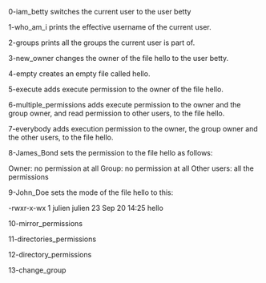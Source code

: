 0-iam_betty switches the current user to the user betty

1-who_am_i prints the effective username of the current user.

2-groups prints all the groups the current user is part of.

3-new_owner changes the owner of the file hello to the user betty.

4-empty creates an empty file called hello.

5-execute adds execute permission to the owner of the file hello.

6-multiple_permissions adds execute permission to the owner and the group owner, and read permission to other users, to the file hello.

7-everybody adds execution permission to the owner, the group owner and the other users, to the file hello.

8-James_Bond sets the permission to the file hello as follows:

Owner: no permission at all
Group: no permission at all
Other users: all the permissions

9-John_Doe sets the mode of the file hello to this:

-rwxr-x-wx 1 julien julien 23 Sep 20 14:25 hello

10-mirror_permissions

11-directories_permissions

12-directory_permissions

13-change_group